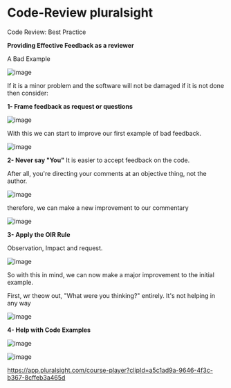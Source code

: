 # Code-Review pluralsight
Code Review: Best Practice

**Providing Effective Feedback as a reviewer**

A Bad Example

![image](https://user-images.githubusercontent.com/40399697/201695433-9c1561ad-cddd-4790-8b2c-108c67b95bc3.png)

If it is a minor problem and the software will not be damaged if it is not done then consider:

**1- Frame feedback as request or questions**

![image](https://user-images.githubusercontent.com/40399697/201696430-b7874deb-8f8f-4f52-9104-c2afa8006b5b.png)

With this we can start to improve our first example of bad feedback.

![image](https://user-images.githubusercontent.com/40399697/201696729-d8e34f8e-4eaa-4660-970d-0c3fe033246d.png)

**2- Never say "You"**
It is easier to accept feedback on the code.

After all, you're directing your comments at an objective thing, not the author.

![image](https://user-images.githubusercontent.com/40399697/201697964-fa8fc9f4-db0e-44cb-be36-d60c6e41197a.png)

therefore, we can make a new improvement to our commentary

![image](https://user-images.githubusercontent.com/40399697/201698658-af504336-287e-469a-85dd-309dd758994c.png)


**3- Apply the OIR Rule**

Observation, Impact and request.

![image](https://user-images.githubusercontent.com/40399697/201700514-13dce626-9452-4a5c-93ef-5ea5dbd01cf0.png)

So with this in mind, we can now make a major improvement to the initial example.

First, wr theow out, "What were you thinking?" entirely. It's not helping in any way 

![image](https://user-images.githubusercontent.com/40399697/201701852-0b3e4d46-ee59-4f9d-8832-c0b379a48d13.png)

**4- Help with Code Examples**

![image](https://user-images.githubusercontent.com/40399697/201702172-4cd73381-0ba0-46a1-abcd-cda487f419be.png)

![image](https://user-images.githubusercontent.com/40399697/201702550-db1eef3c-c8a3-4ab6-81c4-ff822ad31a30.png)


https://app.pluralsight.com/course-player?clipId=a5c1ad9a-9646-4f3c-b367-8cffeb3a465d
